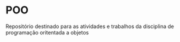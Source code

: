 # POO
Repositório destinado para as atividades e trabalhos da disciplina de programação oritentada a objetos
